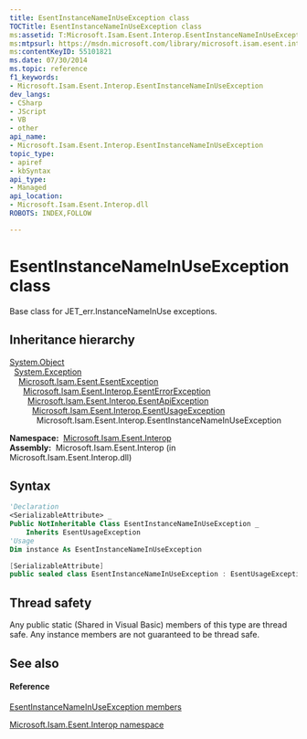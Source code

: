 ```yaml
---
title: EsentInstanceNameInUseException class
TOCTitle: EsentInstanceNameInUseException class
ms:assetid: T:Microsoft.Isam.Esent.Interop.EsentInstanceNameInUseException
ms:mtpsurl: https://msdn.microsoft.com/library/microsoft.isam.esent.interop.esentinstancenameinuseexception(v=EXCHG.10)
ms:contentKeyID: 55101821
ms.date: 07/30/2014
ms.topic: reference
f1_keywords:
- Microsoft.Isam.Esent.Interop.EsentInstanceNameInUseException
dev_langs:
- CSharp
- JScript
- VB
- other
api_name: 
- Microsoft.Isam.Esent.Interop.EsentInstanceNameInUseException
topic_type: 
- apiref
- kbSyntax
api_type: 
- Managed
api_location: 
- Microsoft.Isam.Esent.Interop.dll
ROBOTS: INDEX,FOLLOW

---
```


# EsentInstanceNameInUseException class

Base class for JET_err.InstanceNameInUse exceptions.

## Inheritance hierarchy

[System.Object](https://docs.microsoft.com/dotnet/api/system.object?redirectedfrom=MSDN)  
  [System.Exception](https://docs.microsoft.com/dotnet/api/system.exception?redirectedfrom=MSDN)  
    [Microsoft.Isam.Esent.EsentException](dn292088\(v=exchg.10\).md)  
      [Microsoft.Isam.Esent.Interop.EsentErrorException](dn274314\(v=exchg.10\).md)  
        [Microsoft.Isam.Esent.Interop.EsentApiException](dn334231\(v=exchg.10\).md)  
          [Microsoft.Isam.Esent.Interop.EsentUsageException](dn350849\(v=exchg.10\).md)  
            Microsoft.Isam.Esent.Interop.EsentInstanceNameInUseException  

**Namespace:**  [Microsoft.Isam.Esent.Interop](hh596136\(v=exchg.10\).md)  
**Assembly:**  Microsoft.Isam.Esent.Interop (in Microsoft.Isam.Esent.Interop.dll)

## Syntax

``` vb
'Declaration
<SerializableAttribute> _
Public NotInheritable Class EsentInstanceNameInUseException _
    Inherits EsentUsageException
'Usage
Dim instance As EsentInstanceNameInUseException
```

``` csharp
[SerializableAttribute]
public sealed class EsentInstanceNameInUseException : EsentUsageException
```

## Thread safety

Any public static (Shared in Visual Basic) members of this type are thread safe. Any instance members are not guaranteed to be thread safe.

## See also

#### Reference

[EsentInstanceNameInUseException members](dn319435\(v=exchg.10\).md)

[Microsoft.Isam.Esent.Interop namespace](hh596136\(v=exchg.10\).md)

